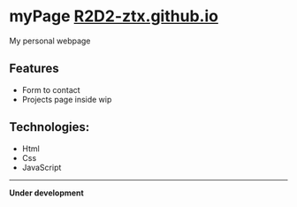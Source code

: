 # myPage  [R2D2-ztx.github.io](https://github.com/R2D2-ztx)
My personal webpage

## Features

- Form to contact
- Projects page inside wip

## Technologies:

- Html
- Css 
- JavaScript
----

**Under development**

